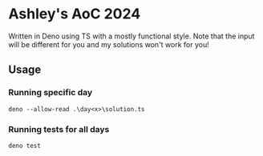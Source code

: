 # Ashley's AoC 2024

Written in Deno using TS with a mostly functional style. Note that the input will be different for you and my solutions won't work for you!

## Usage

### Running specific day

```shell
deno --allow-read .\day<x>\solution.ts
```

### Running tests for all days

```shell
deno test
```
